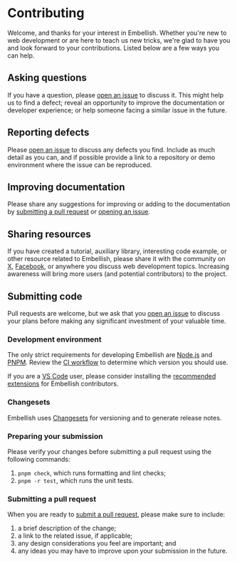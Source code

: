 # Contributing

Welcome, and thanks for your interest in Embellish. Whether you're new to web
development or are here to teach us new tricks, we're glad to have you and look
forward to your contributions. Listed below are a few ways you can help.

## Asking questions

If you have a question, please
[open an issue](https://github.com/embellishes/embellish/issues/new?labels=question)
to discuss it. This might help us to find a defect; reveal an opportunity to
improve the documentation or developer experience; or help someone facing a
similar issue in the future.

## Reporting defects

Please
[open an issue](https://github.com/embellishes/embellish/issues/new?labels=defect)
to discuss any defects you find. Include as much detail as you can, and if
possible provide a link to a repository or demo environment where the issue can
be reproduced.

## Improving documentation

Please share any suggestions for improving or adding to the documentation by
[submitting a pull request](https://github.com/embellishes/embellish/compare) or
[opening an issue](https://github.com/embellishes/embellish/issues/new?labels=documentation).

## Sharing resources

If you have created a tutorial, auxiliary library, interesting code example, or
other resource related to Embellish, please share it with the community on
[X](https://x.com), [Facebook](https://facebook.com), or anywhere you discuss
web development topics. Increasing awareness will bring more users (and
potential contributors) to the project.

## Submitting code

Pull requests are welcome, but we ask that you
[open an issue](https://github.com/embellishes/embellish/issues/new) to discuss
your plans before making any significant investment of your valuable time.

### Development environment

The only strict requirements for developing Embellish are
[Node.js](https://nodejs.org) and [PNPM](https://pnpm.io). Review the
[CI workflow](.github/workflows/ci.yml) to determine which version you should
use.

If you are a [VS Code](https://code.visualstudio.com) user, please consider
installing the [recommended extensions](.vscode/extensions.json) for Embellish
contributors.

### Changesets

Embellish uses [Changesets](https://github.com/changesets/changesets) for
versioning and to generate release notes.

### Preparing your submission

Please verify your changes before submitting a pull request using the following
commands:

1. `pnpm check`, which runs formatting and lint checks;
1. `pnpm -r test`, which runs the unit tests.

### Submitting a pull request

When you are ready to
[submit a pull request](https://github.com/embellishes/embellish/compare),
please make sure to include:

1. a brief description of the change;
1. a link to the related issue, if applicable;
1. any design considerations you feel are important; and
1. any ideas you may have to improve upon your submission in the future.
